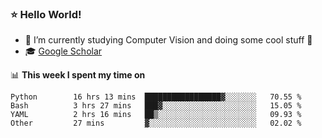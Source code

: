 ### ⭐️ Hello World!

<!--
**hologerry/hologerry** is a ✨ _special_ ✨ repository because its `README.md` (this file) appears on your GitHub profile.

Here are some ideas to get you started:

- 🔭 I’m currently working and studying on Computer Vision
- 🌱 I’m currently learning at Peking University
- 💬 Ask me about 
- 📫 How to reach me: E-mail
- 😄 Pronouns: he/his
- ⚡ Fun fact: Music is the Power
-->


- 🔭 I’m currently studying Computer Vision and doing some cool stuff 🤖
- 🎓 [Google Scholar](https://scholar.google.com/citations?user=3ykqW9wAAAAJ&hl=en)


📊 **This week I spent my time on**

<!--START_SECTION:waka-->

```text
Python        16 hrs 13 mins  █████████████████▓░░░░░░░   70.55 %
Bash          3 hrs 27 mins   ███▓░░░░░░░░░░░░░░░░░░░░░   15.05 %
YAML          2 hrs 16 mins   ██▒░░░░░░░░░░░░░░░░░░░░░░   09.93 %
Other         27 mins         ▓░░░░░░░░░░░░░░░░░░░░░░░░   02.02 %
```

<!--END_SECTION:waka-->
